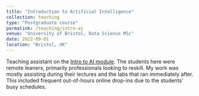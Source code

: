 ```yaml
---
title: "Introduction to Artificial Intelligence"
collection: teaching
type: "Postgraduate course"
permalink: /teaching/intro-ai
venue: "University of Bristol, Data Science MSc"
date: 2022-09-01
location: "Bristol, UK"
---
```


Teaching assistant on the [Intro to AI module](https://www.bris.ac.uk/unit-programme-catalogue/UnitDetails.jsa?ayrCode=24%2F25&unitCode=EMATM0067).
The students here were remote leaners, primarily professionals looking to reskill.
My work was mostly assisting during their lectures and the labs that ran immediately after.
This included frequent out-of-hours online drop-ins due to the students' busy schedules.